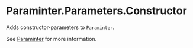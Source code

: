 # Paraminter.Parameters.Constructor

Adds constructor-parameters to `Paraminter`.

See [Paraminter](https://www.github.com/Paraminter/Paraminter) for more information.